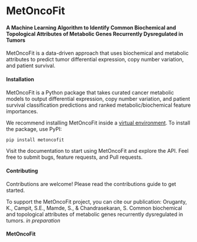# MetOncoFit
#### A Machine Learning Algorithm to Identify Common Biochemical and Topological Attributes of Metabolic Genes Recurrently Dysregulated in Tumors
 MetOncoFit is a data-driven approach that uses biochemical and metabolic attributes to predict tumor differential expression, copy number variation, and patient survival.

#### Installation
MetOncoFit is a Python package that takes curated cancer metabolic models to output differential expression, copy number variation, and patient survival classification predictions and ranked metabolic/biochemical feature importances.

We recommend installing MetOncoFit inside a [virtual environment](https://virtualenv.pypa.io/en/latest/). To install the package, use PyPI:

``` Python
pip install metoncofit
```

Visit the documentation to start using MetOncoFit and explore the API. Feel free to submit bugs, feature requests, and Pull requests.

#### Contributing
Contributions are welcome! Please read the contributions guide to get started.

To support the MetOncoFit project, you can cite our publication:
Oruganty, K., Campit, S.E., Mamde, S., & Chandrasekaran, S. Common biochemical and topological attributes of metabolic genes recurrently dysregulated in tumors. *in preparation*

#### MetOncoFit
